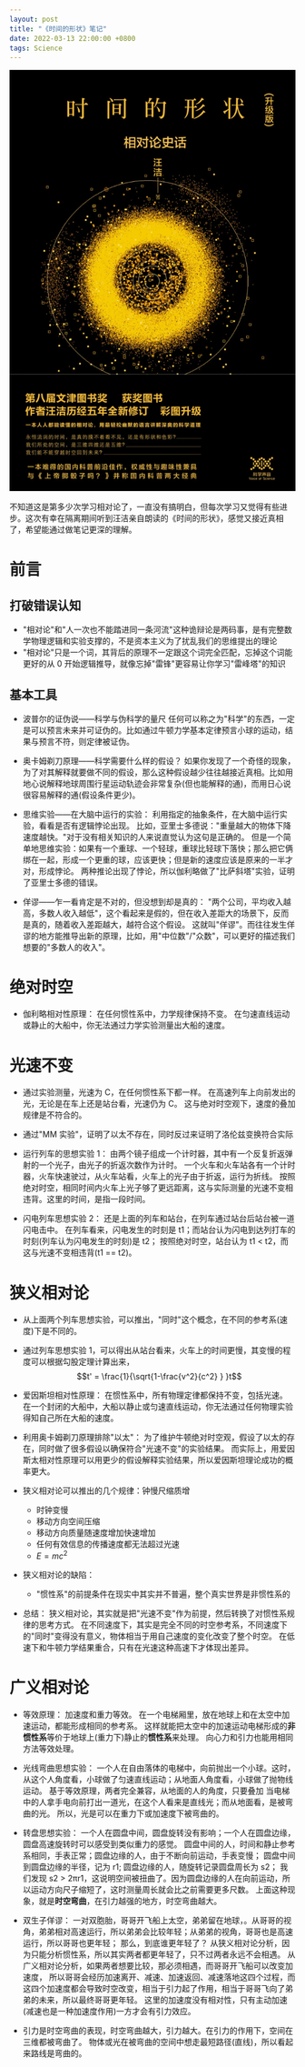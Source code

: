 ```yaml
---
layout: post
title: "《时间的形状》笔记"
date: 2022-03-13 22:00:00 +0800
tags: Science
---
```


![时间的形状](/assets/images/2022-03-13-TheShapeOfTime_1.webp)

不知道这是第多少次学习相对论了，一直没有搞明白，但每次学习又觉得有些进步。这次有幸在隔离期间听到汪洁亲自朗读的《时间的形状》，感觉又接近真相了，希望能通过做笔记更深的理解。

# 前言

## 打破错误认知

- "相对论"和"人一次也不能踏进同一条河流"这种诡辩论是两码事，是有完整数学物理逻辑和实验支撑的，不是资本主义为了扰乱我们的思维提出的理论
- "相对论"只是一个词，其背后的原理不一定跟这个词完全匹配，忘掉这个词能更好的从 0 开始逻辑推导，就像忘掉"雷锋"更容易让你学习"雷峰塔"的知识

## 基本工具

- 波普尔的证伪说——科学与伪科学的量尺
  任何可以称之为"科学"的东西，一定是可以预言未来并可证伪的。比如通过牛顿力学基本定律预言小球的运动，结果与预言不符，则定律被证伪。

- 奥卡姆剃刀原理——科学需要什么样的假设？
  如果你发现了一个奇怪的现象，为了对其解释就要做不同的假设，那么这种假设越少往往越接近真相。比如用地心说解释地球周围行星运动轨迹会非常复杂(但也能解释的通)，而用日心说很容易解释的通(假设条件更少)。

- 思维实验——在大脑中运行的实验：
  利用指定的抽象条件，在大脑中运行实验，看看是否有逻辑悖论出现。
  比如，亚里士多德说："重量越大的物体下降速度越快。"对于没有相关知识的人来说直觉认为这句是正确的。
  但是一个简单地思维实验：如果有一个重球、一个轻球，重球比轻球下落快；那么把它俩绑在一起，形成一个更重的球，应该更快；但是新的速度应该是原来的一半才对，形成悖论。
  两种推论出现了悖论，所以伽利略做了"比萨斜塔"实验，证明了亚里士多德的错误。

- 佯谬——乍一看肯定是不对的，但没想到却是真的：
  "两个公司，平均收入越高，多数人收入越低"，这个看起来是假的，但在收入差距大的场景下，反而是真的，随着收入差距越大，越符合这个假设。
  这就叫"佯谬"。而往往发生佯谬的地方能推导出新的原理，比如，用"中位数"/"众数"，可以更好的描述我们想要的"多数人的收入"。

# 绝对时空

- 伽利略相对性原理：
  在任何惯性系中，力学规律保持不变。
  在匀速直线运动或静止的大船中，你无法通过力学实验测量出大船的速度。

# 光速不变

- 通过实验测量，光速为 C，在任何惯性系下都一样。
  在高速列车上向前发出的光，无论是在车上还是站台看，光速仍为 C。
  这与绝对时空观下，速度的叠加规律是不符合的。
- 通过"MM 实验"，证明了以太不存在，同时反过来证明了洛伦兹变换符合实际

- 运行列车的思想实验 1：
  由两个镜子组成一个计时器，其中有一个反复折返弹射的一个光子，由光子的折返次数作为计时。
  一个火车和火车站各有一个计时器，火车快速驶过，从火车站看，火车上的光子由于折返，运行为折线。
  按照绝对时空，相同时间内火车上光子够了更远距离，这与实际测量的光速不变相违背。这里的时间，是指一段时间。

- 闪电列车思想实验 2：
  还是上面的列车和站台，在列车通过站台后站台被一道闪电击中。
  在列车看来，闪电发生的时刻是 t1；而站台认为闪电到达列打车的时刻(列车认为闪电发生的时刻)是 t2；
  按照绝对时空，站台认为 t1 < t2，而这与光速不变相违背(t1 == t2)。

# 狭义相对论

- 从上面两个列车思想实验，可以推出，"同时"这个概念，在不同的参考系(速度)下是不同的。

- 通过列车思想实验 1，可以得出从站台看来，火车上的时间更慢，其变慢的程度可以根据勾股定理计算出来，
  $$t' = \frac{1}{\sqrt{1-\frac{v^2}{c^2} } }t$$

- 爱因斯坦相对性原理：
  在惯性系中，所有物理定律都保持不变，包括光速。
  在一个封闭的大船中，大船以静止或匀速直线运动，你无法通过任何物理实验得知自己所在大船的速度。

- 利用奥卡姆剃刀原理排除"以太"：
  为了维护牛顿绝对时空观，假设了以太的存在，同时做了很多假设以确保符合"光速不变"的实验结果。
  而实际上，用爱因斯太相对性原理可以用更少的假设解释实验结果，所以爱因斯坦理论成功的概率更大。

- 狭义相对论可以推出的几个规律：钟慢尺缩质增

  - 时钟变慢
  - 移动方向空间压缩
  - 移动方向质量随速度增加快速增加
  - 任何有效信息的传播速度都无法超过光速
  - $E = mc^2$

- 狭义相对论的缺陷：

  - "惯性系"的前提条件在现实中其实并不普遍，整个真实世界是非惯性系的

- 总结：
  狭义相对论，其实就是把"光速不变"作为前提，然后转换了对惯性系规律的思考方式。
  在不同速度下，其实是完全不同的时空参考系，不同速度下的"同时"变得没有意义，物体相当于用自己速度的变化改变了整个时空。
  在低速下和牛顿力学结果重合，只有在光速这种高速下才体现出差异。

# 广义相对论

- 等效原理：
  加速度和重力等效。
  在一个电梯厢里，放在地球上和在太空中加速运动，都能形成相同的参考系。
  这样就能把太空中的加速运动电梯形成的**非惯性系**等价于地球上(重力下)静止的**惯性系**来处理。
  向心力和引力也能用相同方法等效处理。

- 光线弯曲思想实验：
  一个人在自由落体的电梯中，向前抛出一个小球。这时，从这个人角度看，小球做了匀速直线运动；从地面人角度看，小球做了抛物线运动。
  基于等效原理，两者完全兼容，从地面的人的角度，只要叠加
  当电梯中的人拿手电向前打出一道光，在这个人看来是直线光；而从地面看，是被弯曲的光。
  所以，光是可以在重力下或加速度下被弯曲的。

- 转盘思想实验：
  一个人在圆盘中间，圆盘旋转没有影响；一个人在圆盘边缘，圆盘高速旋转时可以感受到类似重力的感觉。
  圆盘中间的人，时间和静止参考系相同，手表正常；圆盘边缘的人，由于不断向前运动，手表变慢；
  圆盘中间到圆盘边缘的半径，记为 r1; 圆盘边缘的人，随旋转记录圆盘周长为 s2；
  我们发现 s2 > 2πr1，这说明空间被扭曲了。因为圆盘边缘的人在向前运动，所以运动方向尺子缩短了，这时测量周长就会比之前需要更多尺数。
  上面这种现象，就是**时空弯曲**，在引力越强的地方，时空弯曲越大。

- 双生子佯谬：
  一对双胞胎，哥哥开飞船上太空，弟弟留在地球，。从哥哥的视角，弟弟相对高速运行，所以弟弟会比较年轻；从弟弟的视角，哥哥也是高速运行，所以哥哥也更年轻；
  那么，到底谁更年轻了？
  从狭义相对论分析，因为只能分析惯性系，所以其实两者都更年轻了，只不过两者永远不会相遇。
  从广义相对论分析，如果两者想要比较，那必须相遇，而哥哥开飞船可以改变加速度，
  所以哥哥会经历加速离开、减速、加速返回、减速落地这四个过程，而这四个加速度都会导致时空改变，相当于引力起了作用，相当于哥哥飞向了弟弟的未来，所以最终哥哥更年轻。
  这里的加速度没有相对性，只有主动加速(减速也是一种加速度作用)一方才会有引力效应。

- 引力是时空弯曲的表现，时空弯曲越大，引力越大。在引力的作用下，空间在三维都被弯曲了。
  物体或光在被弯曲的空间中想走最短路径(直线)，所以看起来路线是弯曲的。
